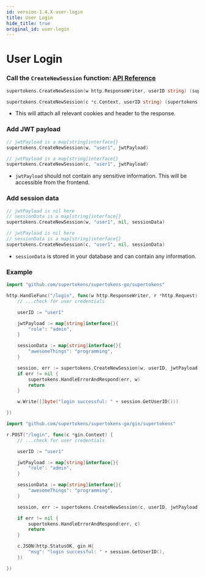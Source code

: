 ```yaml
---
id: version-1.4.X-user-login
title: User Login
hide_title: true
original_id: user-login
---
```


# User Login

### Call the `CreateNewSession` function: [API Reference](../api-reference/create-new-session)
<!--DOCUSAURUS_CODE_TABS-->
<!--Mux or net/http-->
```go
supertokens.CreateNewSession(w http.ResponseWriter, userID string) (supertokens.Session, error)
```
<!--Gin-->
```go
supertokens.CreateNewSession(c *c.Context, userID string) (supertokens.Session, error)
```
<!--END_DOCUSAURUS_CODE_TABS-->

- This will attach all relevant cookies and header to the response.

### Add JWT payload
<!--DOCUSAURUS_CODE_TABS-->
<!--Mux or net/http-->
```go
// jwtPayload is a map[string]interface{}
supertokens.CreateNewSession(w, "user1", jwtPayload)
```
<!--Gin-->
```go
// jwtPayload is a map[string]interface{}
supertokens.CreateNewSession(c, "user1", jwtPayload)
```
<!--END_DOCUSAURUS_CODE_TABS-->

- `jwtPayload` should not contain any sensitive information. This will be accessible from the frontend.

### Add session data
<!--DOCUSAURUS_CODE_TABS-->
<!--Mux or net/http-->
```go
// jwtPayload is nil here
// sessionData is a map[string]interface{}
supertokens.CreateNewSession(w, "user1", nil, sessionData)
```
<!--Gin-->
```go
// jwtPayload is nil here
// sessionData is a map[string]interface{}
supertokens.CreateNewSession(c, "user1", nil, sessionData)
```
<!--END_DOCUSAURUS_CODE_TABS-->

- `sessionData` is stored in your database and can contain any information.

<div class="divider"></div> 

### Example

<!--DOCUSAURUS_CODE_TABS-->
<!--Mux or net/http-->
```go
import "github.com/supertokens/supertokens-go/supertokens"

http.HandleFunc("/login", func(w http.ResponseWriter, r *http.Request) {
    // ...check for user credentials

    userID := "user1"

    jwtPayload := map[string]interface{}{
        "role": "admin",
    }

    sessionData := map[string]interface{}{
        "awesomeThings": "programming",
    }

    session, err := supertokens.CreateNewSession(w, userID, jwtPayload, sessionData)
    if err != nil {
        supertokens.HandleErrorAndRespond(err, w)
        return
    }

    w.Write([]byte("login successful: " + session.GetUserID()))

})
```
<!--Gin-->
```go
import "github.com/supertokens/supertokens-go/gin/supertokens"

r.POST("/login", func(c *gin.Context) {
    // ...check for user credentials

    userID := "user1"

    jwtPayload := map[string]interface{}{
        "role": "admin",
    }

    sessionData := map[string]interface{}{
        "awesomeThings": "programming",
    }

    session, err := supertokens.CreateNewSession(c, userID, jwtPayload, sessionData)

    if err != nil {
        supertokens.HandleErrorAndRespond(err, c)
        return
    }

    c.JSON(http.StatusOK, gin.H{ 
        "msg": "login successful: " + session.GetUserID(), 
    })

})
```
<!--END_DOCUSAURUS_CODE_TABS-->